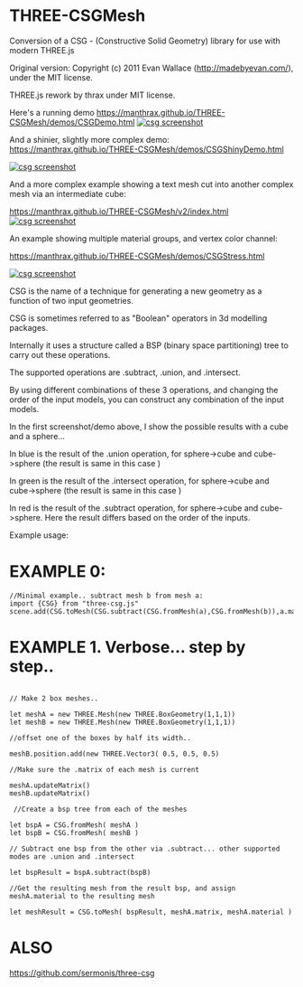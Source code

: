 # THREE-CSGMesh
Conversion of a CSG - (Constructive Solid Geometry) library for use with modern THREE.js


Original version: 
Copyright (c) 2011 Evan Wallace (http://madebyevan.com/), under the MIT license.

THREE.js rework by thrax under MIT license.

Here's a running demo
https://manthrax.github.io/THREE-CSGMesh/demos/CSGDemo.html
[![csg screenshot](https://raw.githubusercontent.com/manthrax/THREE-CSGMesh/master/assets/CSGScreenshot.jpg)](#screenshot)

And a shinier, slightly more complex demo:
https://manthrax.github.io/THREE-CSGMesh/demos/CSGShinyDemo.html

[![csg screenshot](https://raw.githubusercontent.com/manthrax/THREE-CSGMesh/master/assets/CSGShinyScreenshot.jpg)](#screenshot)

And a more complex example showing a text mesh cut into another complex mesh via an intermediate cube:

https://manthrax.github.io/THREE-CSGMesh/v2/index.html
[![csg screenshot](https://raw.githubusercontent.com/manthrax/THREE-CSGMesh/master/assets/V2TestScreenshot.jpg)](#screenshot)

An example showing multiple material groups, and vertex color channel:

https://manthrax.github.io/THREE-CSGMesh/demos/CSGStress.html

[![csg screenshot](https://raw.githubusercontent.com/manthrax/THREE-CSGMesh/master/assets/CGStressScreenshot.jpg)](#screenshot)

CSG is the name of a technique for generating a new geometry as a function of two input geometries.

CSG is sometimes referred to as "Boolean" operators in 3d modelling packages.

Internally it uses a structure called a BSP (binary space partitioning) tree to carry out these operations.

The supported operations are .subtract, .union, and .intersect.

By using different combinations of these 3 operations, and changing the order of the input models, you can construct any combination of the input models.

In the first screenshot/demo above, I show the possible results with a cube and a sphere...

In blue is the result of the .union operation, for  sphere->cube and cube->sphere (the result is same in this case )

In green is the result of the .intersect operation, for  sphere->cube and cube->sphere (the result is same in this case )

In red is the result of the .subtract operation, for  sphere->cube and cube->sphere. Here the result differs based on the order of the inputs.

Example usage:


# EXAMPLE 0:
```
//Minimal example.. subtract mesh b from mesh a:
import {CSG} from "three-csg.js"
scene.add(CSG.toMesh(CSG.subtract(CSG.fromMesh(a),CSG.fromMesh(b)),a.material))
```

# EXAMPLE 1. Verbose... step by step..
```

// Make 2 box meshes.. 

let meshA = new THREE.Mesh(new THREE.BoxGeometry(1,1,1))
let meshB = new THREE.Mesh(new THREE.BoxGeometry(1,1,1))

//offset one of the boxes by half its width..

meshB.position.add(new THREE.Vector3( 0.5, 0.5, 0.5)

//Make sure the .matrix of each mesh is current

meshA.updateMatrix()
meshB.updateMatrix()

 //Create a bsp tree from each of the meshes
 
let bspA = CSG.fromMesh( meshA )                        
let bspB = CSG.fromMesh( meshB )

// Subtract one bsp from the other via .subtract... other supported modes are .union and .intersect
 
let bspResult = bspA.subtract(bspB)

//Get the resulting mesh from the result bsp, and assign meshA.material to the resulting mesh

let meshResult = CSG.toMesh( bspResult, meshA.matrix, meshA.material )

```

# ALSO

https://github.com/sermonis/three-csg

